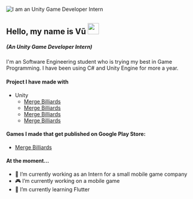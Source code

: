 ![I am an Unity Game Developer Intern](https://i.ibb.co/4tvTGJk/Red-Orange-Abstract-Modern-Shapes-General-Twitch-Banner.png)


## Hello, my name is Vũ <img src="https://raw.githubusercontent.com/MartinHeinz/MartinHeinz/master/wave.gif" width="30px">

##### *(An Unity Game Developer Intern)*

I'm an Software Engineering student who is trying my best in Game Programming. I have been using C# and Unity Engine for more a year.

#### Project I have made with
* Unity
  * [Merge Billiards](https://play.google.com/store/apps/details?id=com.merge.billard)
  * [Merge Billiards](https://play.google.com/store/apps/details?id=com.merge.billard)
  * [Merge Billiards](https://play.google.com/store/apps/details?id=com.merge.billard)
  * [Merge Billiards](https://play.google.com/store/apps/details?id=com.merge.billard)

#### Games I made that get published on Google Play Store:
* [Merge Billiards](https://play.google.com/store/apps/details?id=com.merge.billard)

#### At the moment...
- 🏢 I’m currently working as an Intern for a small mobile game company
- 🎮 I’m currently working on a mobile game 
- 🌱 I’m currently learning Flutter 





